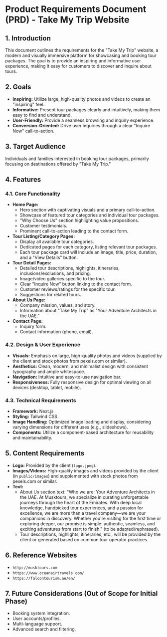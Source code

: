 # Product Requirements Document (PRD) - Take My Trip Website

## 1. Introduction

This document outlines the requirements for the "Take My Trip" website, a modern and visually immersive platform for showcasing and booking tour packages. The goal is to provide an inspiring and informative user experience, making it easy for customers to discover and inquire about tours.

## 2. Goals

*   **Inspiring:** Utilize large, high-quality photos and videos to create an "inspiring" feel.
*   **Informative:** Present tour packages clearly and intuitively, making them easy to find and understand.
*   **User-Friendly:** Provide a seamless browsing and inquiry experience.
*   **Conversion-Oriented:** Drive user inquiries through a clear "Inquire Now" call-to-action.

## 3. Target Audience

Individuals and families interested in booking tour packages, primarily focusing on destinations offered by "Take My Trip."

## 4. Features

### 4.1. Core Functionality

*   **Home Page:**
    *   Hero section with captivating visuals and a primary call-to-action.
    *   Showcase of featured tour categories and individual tour packages.
    *   "Why Choose Us" section highlighting value propositions.
    *   Customer testimonials.
    *   Prominent call-to-action leading to the contact form.
*   **Tour Listing/Category Pages:**
    *   Display all available tour categories.
    *   Dedicated pages for each category, listing relevant tour packages.
    *   Each tour package card will include an image, title, price, duration, and a "View Details" button.
*   **Tour Detail Pages:**
    *   Detailed tour descriptions, highlights, itineraries, inclusions/exclusions, and pricing.
    *   Image/video galleries specific to the tour.
    *   Clear "Inquire Now" button linking to the contact form.
    *   Customer reviews/ratings for the specific tour.
    *   Suggestions for related tours.
*   **About Us Page:**
    *   Company mission, values, and story.
    *   Information about "Take My Trip" as "Your Adventure Architects in the UAE."
*   **Contact Page:**
    *   Inquiry form.
    *   Contact information (phone, email).

### 4.2. Design & User Experience

*   **Visuals:** Emphasis on large, high-quality photos and videos (supplied by the client and stock photos from pexels.com or similar).
*   **Aesthetics:** Clean, modern, and minimalist design with consistent typography and ample whitespace.
*   **Navigation:** Intuitive and easy-to-use navigation bar.
*   **Responsiveness:** Fully responsive design for optimal viewing on all devices (desktop, tablet, mobile).

### 4.3. Technical Requirements

*   **Framework:** Next.js
*   **Styling:** Tailwind CSS
*   **Image Handling:** Optimized image loading and display, considering varying dimensions for different uses (e.g., slideshows).
*   **Components:** Utilize a component-based architecture for reusability and maintainability.

## 5. Content Requirements

*   **Logo:** Provided by the client (`logo.jpeg`).
*   **Images/Videos:** High-quality images and videos provided by the client (in `public/images`) and supplemented with stock photos from pexels.com or similar.
*   **Text:**
    *   About Us section text: "Who we are: Your Adventure Architects in the UAE. At Musktours, we specialize in curating unforgettable journeys through the heart of the Emirates. With deep local knowledge, handpicked tour experiences, and a passion for excellence, we are more than a travel company—we are your companions in discovery. Whether you're visiting for the first time or exploring deeper, our promise is simple: authentic, seamless, and exciting adventures from start to finish." (to be adapted/rephrased).
    *   Tour descriptions, highlights, itineraries, etc., will be provided by the client or generated based on common tour operator practices.

## 6. Reference Websites

*   `http://musktours.com`
*   `https://www.oceanairtravels.com/`
*   `https://falcontourism.ae/en/`

## 7. Future Considerations (Out of Scope for Initial Phase)

*   Booking system integration.
*   User accounts/profiles.
*   Multi-language support.
*   Advanced search and filtering.
